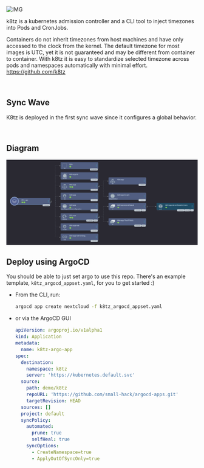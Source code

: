 ![IMG](https://github.com/k8tz/k8tz/raw/master/assets/k8tz-logo-blue-transparent-medium.png)

k8tz is a kubernetes admission controller and a CLI tool to inject timezones into Pods and CronJobs.

Containers do not inherit timezones from host machines and have only accessed to the clock from the kernel. The default timezone for most images is UTC, yet it is not guaranteed and may be different from container to container. With k8tz it is easy to standardize selected timezone across pods and namespaces automatically with minimal effort. https://github.com/k8tz

<br>

## Sync Wave

K8tz is deployed in the first sync wave since it configures a global behavior.

<br>

## Diagram 

<img src='./screenshots/k8tz_app.png' width='800'>

<br>

## Deploy using ArgoCD

You should be able to just set argo to use this repo. There's an example template, `k8tz_argocd_appset.yaml`, for you to get started :) 

- From the CLI, run:

    ```bash
    argocd app create nextcloud -f k8tz_argocd_appset.yaml
    ```

- or via the ArgoCD GUI 

    ```yaml
    apiVersion: argoproj.io/v1alpha1
    kind: Application
    metadata:
      name: k8tz-argo-app
    spec:
      destination:
        namespace: k8tz
        server: 'https://kubernetes.default.svc'
      source:
        path: demo/k8tz
        repoURL: 'https://github.com/small-hack/argocd-apps.git'
        targetRevision: HEAD
      sources: []
      project: default
      syncPolicy:
        automated:
          prune: true
          selfHeal: true
        syncOptions:
          - CreateNamespace=true
          - ApplyOutOfSyncOnly=true
    ```
